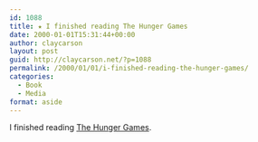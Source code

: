 ```yaml
---
id: 1088
title: ★ I finished reading The Hunger Games
date: 2000-01-01T15:31:44+00:00
author: claycarson
layout: post
guid: http://claycarson.net/?p=1088
permalink: /2000/01/01/i-finished-reading-the-hunger-games/
categories:
  - Book
  - Media
format: aside
---
```

I finished reading [The Hunger Games](http://amazon.com/exec/obidos/ASIN/0439023483/claycarson0c-20).